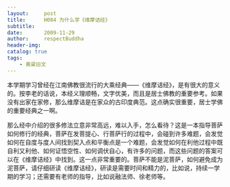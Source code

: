 ```yaml
---
layout:     post
title:      H084 为什么学《维摩诘经》
subtitle:   
date:       2009-11-29
author:     respectBuddha
header-img: 
catalog: true
tags:
    - 黄粱旧文
---
```


本学期学习曾经在江南佛教很流行的大乘经典——《维摩诘经》，是有很大的意义的。按李老的话说，本经义理顺畅，文字优美，而且是居士佛教的重要参考。如果没有出家在家修，那么维摩诘是在家众的古印度典范。这点确实很重要，居士学佛的重要经典之一啊。

那么经中介绍的很多修法立意非常高远，难以入手，怎么看待？这是一本指导菩萨如何修行的经典，菩萨在发菩提心、行菩萨行的过程中，会碰到许多难题，会发觉如何在自度与度人间找到契入点和平衡点是一个难题，会发觉如何在利他过程中既自利又利他、如何证悟空性、如何调伏自心，有许多的问题，而这些问题的答案可以在《维摩诘经》中找到。这一点非常重要的。菩萨不能是泥菩萨，如何避免成为泥菩萨，请仔细研读《维摩诘经》，研读是需要时间和精力的，比如说，持续一学期的学习；还需要有老师的指导，比如说融法师、徐老师等。
